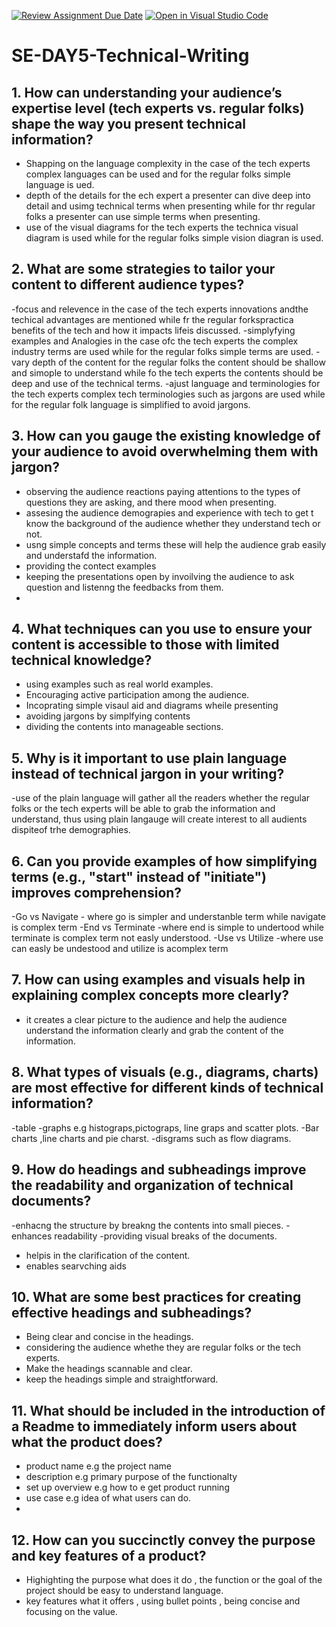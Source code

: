 [![Review Assignment Due Date](https://classroom.github.com/assets/deadline-readme-button-22041afd0340ce965d47ae6ef1cefeee28c7c493a6346c4f15d667ab976d596c.svg)](https://classroom.github.com/a/zsAR-pyY)
[![Open in Visual Studio Code](https://classroom.github.com/assets/open-in-vscode-2e0aaae1b6195c2367325f4f02e2d04e9abb55f0b24a779b69b11b9e10269abc.svg)](https://classroom.github.com/online_ide?assignment_repo_id=18521317&assignment_repo_type=AssignmentRepo)
# SE-DAY5-Technical-Writing
## 1. How can understanding your audience’s expertise level (tech experts vs. regular folks) shape the way you present technical information?
- Shapping on the language complexity in the case of the tech experts complex languages can be used and for the regular folks simple language is ued.
- depth of the details for the ech expert a presenter can dive deep into detail and usimg technical terms when presenting while for thr regular folks a presenter can use simple terms when presenting.
- use of the visual diagrams for the tech experts the technica visual diagram is used while for the regular folks simple  vision diagran is used.  
## 2. What are some strategies to tailor your content to different audience types?
-focus and relevence  in the case of the tech experts innovations andthe techical advantages are mentioned while fr the regular forkspractica benefits of the tech and how it impacts lifeis discussed.
-simplyfying examples and Analogies in the case ofc the tech experts the complex industry terms are used while for the regular folks simple terms are used.
-vary depth of the content for the regular folks the content should be shallow and simople to understand while fo the tech experts the contents should be deep and use of the technical terms.
-ajust language and terminologies for the tech experts complex tech terminologies such as jargons are used while for the regular folk language is simplified to avoid jargons.
## 3. How can you gauge the existing knowledge of your audience to avoid overwhelming them with jargon?
- observing the audience reactions  paying attentions to the types of questions they are asking, and there mood when presenting.
- assesing the audience demograpies and experience with tech to get t know the background of the audience whether they understand tech or not.
- usng simple concepts and terms these will help the audience grab easily and understafd the information.
- providing the contect examples
- keeping the presentations open by invoilving the audience to ask question and listenng the feedbacks from them.
-  
## 4. What techniques can you use to ensure your content is accessible to those with limited technical knowledge?
- using examples such as real world examples.
- Encouraging active participation among the audience.
- Incoprating simple visaul aid and diagrams wheile presenting
- avoiding jargons by simplfying contents
- dividing the contents into manageable sections.  
## 5. Why is it important to use plain language instead of technical jargon in your writing?
-use of the plain language will gather all the readers  whether the regular folks or the tech experts will be able to grab the information and understand, thus using plain langauge will create interest to all audients dispiteof trhe demographies.
## 6. Can you provide examples of how simplifying terms (e.g., "start" instead of "initiate") improves comprehension?
-Go vs Navigate - where go is simpler and understanble term while navigate is complex term
-End vs Terminate -where end is simple to undertood while terminate is complex term not easly understood.
-Use vs Utilize -where use can easly be undestood and utilize is acomplex term 

## 7. How can using examples and visuals help in explaining complex concepts more clearly?
- it creates a clear picture to the audience and help the audience understand the information clearly and grab the content of the information.
## 8. What types of visuals (e.g., diagrams, charts) are most effective for different kinds of technical information?
-table 
-graphs e.g histograps,pictograps, line graps and scatter plots.
-Bar charts ,line charts and pie charst.
-disgrams such as flow diagrams.

## 9. How do headings and subheadings improve the readability and organization of technical documents?
-enhacng the structure by breakng the contents into small pieces.
-enhances readability 
-providing visual breaks of the documents.
- helpis in the clarification of the content.
- enables searvching aids

## 10. What are some best practices for creating effective headings and subheadings?
- Being clear and concise in the headings.
- considering the audience whethe they are regular folks or the tech experts.
- Make the headings scannable and clear.
-  keep the headings simple and straightforward.
## 11. What should be included in the introduction of a Readme to immediately inform users about what the product does?
- product name e.g the project name 
- description e.g primary purpose of the functionalty
- set up overview e.g how to e get product running 
- use case e.g idea of what users can do.
- 
## 12. How can you succinctly convey the purpose and key features of a product?
- Highighting the purpose what does it do , the function or the goal of the project should be easy to understand language.
- key features what it offers , using bullet points , being concise and focusing on the value.
